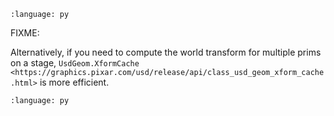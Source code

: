 ``` {literalinclude} py_usd.py
:language: py
```

FIXME:

Alternatively, if you need to compute the world transform for multiple prims on a stage, `UsdGeom.XformCache <https://graphics.pixar.com/usd/release/api/class_usd_geom_xform_cache.html>` is more efficient.

``` {literalinclude} py_usd_var1.py
:language: py
```